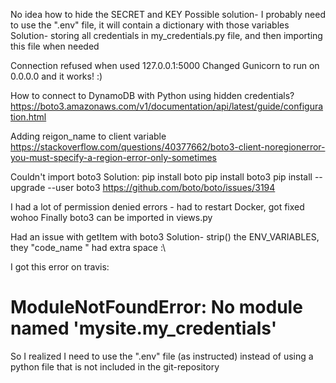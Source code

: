
No idea how to hide the SECRET and KEY
Possible solution- I probably need to use the ".env" file, it will contain a dictionary with those variables
Solution- storing all credentials in my_credentials.py file, and then importing this file when needed

Connection refused when used 127.0.0.1:5000
Changed Gunicorn to run on 0.0.0.0 and it works! :)

How to connect to DynamoDB with Python using hidden credentials?
https://boto3.amazonaws.com/v1/documentation/api/latest/guide/configuration.html

Adding reigon_name to client variable
https://stackoverflow.com/questions/40377662/boto3-client-noregionerror-you-must-specify-a-region-error-only-sometimes

Couldn't import boto3
Solution:
pip install boto
pip install boto3
pip install --upgrade --user boto3
https://github.com/boto/boto/issues/3194


I had a lot of permission denied errors - had to restart Docker, got fixed wohoo
Finally boto3 can be imported in views.py

Had an issue with getItem with boto3
Solution- strip() the ENV_VARIABLES, they "code_name " had extra space :\

I  got this error on travis:
# ModuleNotFoundError: No module named 'mysite.my_credentials'
So I realized I need to use the ".env" file (as instructed) instead of using a python file that
is not included in the git-repository